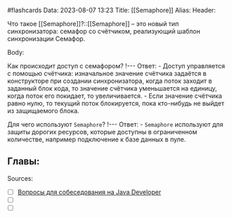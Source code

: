 #flashcards
Data: 2023-08-07 13:23
Title: [[Semaphore]]
Alias:
Header:

Что такое [[Semaphore]]?::[[Semaphore]] – это новый тип синхронизатора: семафор со счётчиком, реализующий шаблон синхронизации Семафор.
<!--SR:!2023-11-03,10,250-->



Body:



Как происходит доступ с семафором?
!---
Ответ:
	- Доступ управляется с помощью счётчика: изначальное значение счётчика задаётся в конструкторе при создании синхронизатора, когда поток заходит в заданный блок кода, то значение счётчика уменьшается на единицу, когда поток его покидает, то увеличивается. 
	- Если значение счётчика равно нулю, то текущий поток блокируется, пока кто-нибудь не выйдет из защищаемого блока.
<!--SR:!2023-11-03,10,330-->



Для чего используют `Semaphore`?
!---
Ответ:
	- `Semaphore` используют для защиты дорогих ресурсов, которые доступны в ограниченном количестве, например подключение к базе данных в пуле.
<!--SR:!2023-11-03,10,290-->




Главы:
-


Sources:
- [ ] [Вопросы для собеседования на Java Developer](https://github.com/enhorse/java-interview/blob/master/README.md#%D0%9E%D0%9E%D0%9F)
- [ ] []()
- [ ] []()
